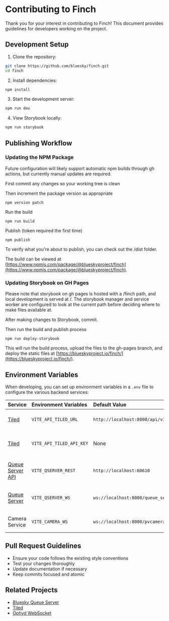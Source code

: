 # Contributing to Finch

Thank you for your interest in contributing to Finch! This document provides guidelines for developers working on the project.

## Development Setup

1. Clone the repository:
```bash
git clone https://github.com/bluesky/finch.git
cd finch
```

2. Install dependencies:
```bash
npm install
```

3. Start the development server:
```bash
npm run dev
```

4. View Storybook locally:
```bash
npm run storybook
```

## Publishing Workflow

### Updating the NPM Package
Future configuration will likely support automatic npm builds through gh actions, but currently manual updates are required.

First commit any changes so your working tree is clean

Then increment the package version as appropriate

``` 
npm version patch 
```

Run the build

``` 
npm run build 
```

Publish (token required the first time)

```
npm publish
```

To verify what you're about to publish, you can check out the /dist folder.

The build can be viewed at [https://www.npmjs.com/package/@blueskyproject/finch](https://www.npmjs.com/package/@blueskyproject/finch).

### Updating Storybook on GH Pages
Please note that storybook on gh pages is hosted with a /finch path, and local development is served at /. The storybook manager and service worker are configured to look at the current path before deciding where to make files available at.

After making changes to Storybook, commit.

Then run the build and publish process

``` 
npm run deploy-storybook 
```

This will run the build process, upload the files to the gh-pages branch, and deploy the static files at [https://blueskyproject.io/finch/](https://blueskyproject.io/finch/).

## Environment Variables

When developing, you can set up environment variables in a `.env` file to configure the various backend services:

| Service  | Environment Variables | Default Value | Description |
| :---- | :---- | :---- | :---- |
| [Tiled](https://github.com/bluesky/tiled) | `VITE_API_TILED_URL` | `http://localhost:8000/api/v1` | Base URL for Tiled API endpoints |
| [Tiled](https://github.com/bluesky/tiled) | `VITE_API_TILED_API_KEY` | None | API key for authenticated Tiled requests |
| [Queue Server API](https://github.com/bluesky/bluesky-httpserver) | `VITE_QSERVER_REST` | `http://localhost:60610` | REST API endpoint for Queue Server |
| [Queue Server](https://github.com/bluesky/bluesky-queueserver) | `VITE_QSERVER_WS` | `ws://localhost:8000/queue_server` | WebSocket endpoint for Queue Server |
| Camera Service | `VITE_CAMERA_WS` | `ws://localhost:8000/pvcamera` | WebSocket endpoint for camera feeds |

## Pull Request Guidelines

- Ensure your code follows the existing style conventions
- Test your changes thoroughly
- Update documentation if necessary
- Keep commits focused and atomic

## Related Projects

- [Bluesky Queue Server](https://github.com/bluesky/bluesky-queueserver)
- [Tiled](https://github.com/bluesky/tiled)
- [Ophyd WebSocket](https://github.com/bluesky/ophyd-websocket)
